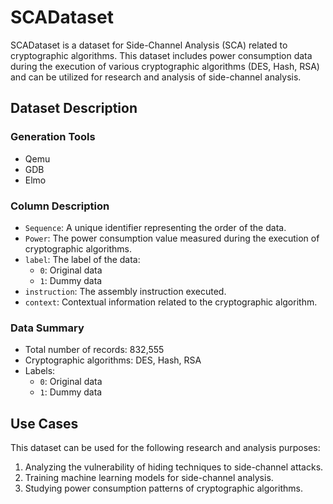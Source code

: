 # SCADataset

SCADataset is a dataset for Side-Channel Analysis (SCA) related to cryptographic algorithms. This dataset includes power consumption data during the execution of various cryptographic algorithms (DES, Hash, RSA) and can be utilized for research and analysis of side-channel analysis.

## Dataset Description
### Generation Tools
- Qemu
- GDB
- Elmo

### Column Description
- `Sequence`: A unique identifier representing the order of the data.
- `Power`: The power consumption value measured during the execution of cryptographic algorithms.
- `label`: The label of the data:
  - `0`: Original data
  - `1`: Dummy data
- `instruction`: The assembly instruction executed.
- `context`: Contextual information related to the cryptographic algorithm.

### Data Summary
- Total number of records: 832,555
- Cryptographic algorithms: DES, Hash, RSA
- Labels:
    - `0`: Original data
    - `1`: Dummy data

## Use Cases
This dataset can be used for the following research and analysis purposes:
1. Analyzing the vulnerability of hiding techniques to side-channel attacks.
2. Training machine learning models for side-channel analysis.
3. Studying power consumption patterns of cryptographic algorithms.